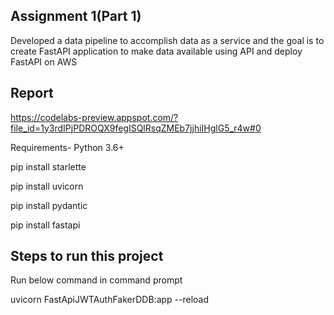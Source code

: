 
## Assignment 1(Part 1)
Developed a data pipeline to accomplish data as a service and the goal is to create FastAPI application to make data available using API and deploy FastAPI on AWS

## Report
https://codelabs-preview.appspot.com/?file_id=1y3rdIPjPDROQX9fegISQlRsqZMEb7jjhiIHglG5_r4w#0

Requirements-
Python 3.6+

pip install starlette

pip install uvicorn

pip install pydantic

pip install fastapi

## Steps to run this project
Run below command in command prompt

uvicorn FastApiJWTAuthFakerDDB:app --reload
